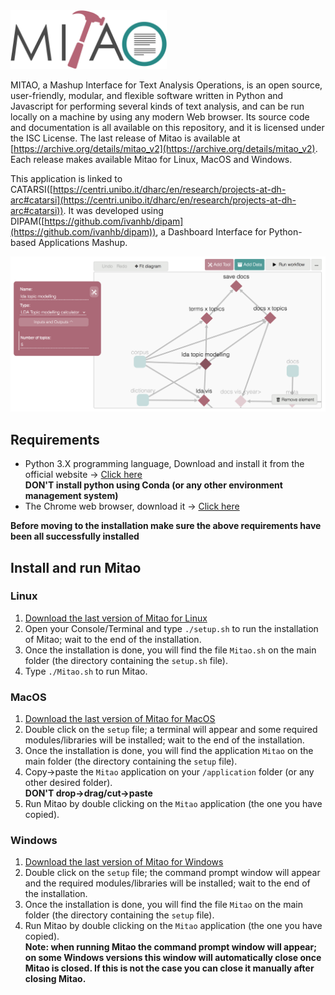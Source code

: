 <img src="doc/mitao_logo.png" alt="logo" width="250"/>

MITAO, a Mashup Interface for Text Analysis Operations, is an open source, user-friendly, modular, and flexible software written in Python and Javascript for performing several kinds of text analysis, and can be run locally on a machine by using any modern Web browser. Its source code and documentation is all available on this repository, and it is licensed under the ISC License. The last release of Mitao is available at [https://archive.org/details/mitao_v2](https://archive.org/details/mitao_v2). Each release makes available Mitao for Linux, MacOS and Windows.  

This application is linked to CATARSI([https://centri.unibo.it/dharc/en/research/projects-at-dh-arc#catarsi](https://centri.unibo.it/dharc/en/research/projects-at-dh-arc#catarsi)). It was developed using DIPAM([https://github.com/ivanhb/dipam](https://github.com/ivanhb/dipam)), a Dashboard Interface for Python-based Applications Mashup.

<img src="doc/mitao_screenshot.png" alt="screen"/>

## Requirements
* Python 3.X programming language, Download and install it from the official website -> [Click here](https://www.python.org/downloads/)<br>**DON'T install python using Conda (or any other environment management system)**
* The Chrome web browser, download it -> [Click here](https://www.google.com/intl/en/chrome/)

**Before moving to the installation make sure the above requirements have been all successfully installed**
## Install and run Mitao

### Linux
1. [Download the last version of Mitao for Linux](https://archive.org/download/mitao_v2/mitao_v2/mitao_v2_linux.zip)
1. Open your Console/Terminal and type `./setup.sh` to run the installation of Mitao; wait to the end of the installation.
2. Once the installation is done, you will find the file `Mitao.sh` on the main folder (the directory containing the `setup.sh` file).
3. Type `./Mitao.sh` to run Mitao.

### MacOS
1. [Download the last version of Mitao for MacOS](https://archive.org/download/mitao_v2/mitao_v2/mitao_v2_macos.zip)
1. Double click on the `setup` file; a terminal will appear and some required modules/libraries will be installed; wait to the end of the installation.
2. Once the installation is done, you will find the application `Mitao` on the main folder (the directory containing the `setup` file).
3. Copy->paste the `Mitao` application on your `/application` folder (or any other desired folder).<br>**DON'T drop->drag/cut->paste**
4. Run Mitao by double clicking on the `Mitao` application (the one you have copied).

### Windows
1. [Download the last version of Mitao for Windows](https://archive.org/download/mitao_v2/mitao_v2/mitao_v2_windows.zip)
1. Double click on the `setup` file; the command prompt window will appear and the required modules/libraries will be installed; wait to the end of the installation.
2. Once the installation is done, you will find the file `Mitao` on the main folder (the directory containing the `setup` file).
3. Run Mitao by double clicking on the `Mitao` application (the one you have copied).<br>
**Note: when running Mitao the command prompt window will appear; on some Windows versions this window will automatically close once Mitao is closed. If this is not the case you can close it manually after closing Mitao.**
